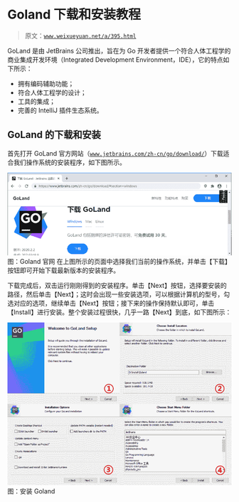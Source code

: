 # Goland 下载和安装教程

> 原文：[`www.weixueyuan.net/a/395.html`](http://www.weixueyuan.net/a/395.html)

GoLand 是由 JetBrains 公司推出，旨在为 Go 开发者提供一个符合人体工程学的商业集成开发环境（Integrated Development Environment，IDE），它的特点如下所示：

*   拥有编码辅助功能；
*   符合人体工程学的设计；
*   工具的集成；
*   完善的 IntelliJ 插件生态系统。

## GoLand 的下载和安装

首先打开 GoLand 官方网站（[`www.jetbrains.com/zh-cn/go/download/`](https://www.jetbrains.com/zh-cn/go/download/)）下载适合我们操作系统的安装程序，如下图所示。

![Goland 官网](img/3acf5fed8677dc422abc5094c5b70029.png)
图：Goland 官网
在上图所示的页面中选择我们当前的操作系统，并单击【下载】按钮即可开始下载最新版本的安装程序。

下载完成后，双击运行刚刚得到的安装程序。单击【Next】按钮，选择要安装的路径，然后单击【Next】；这时会出现一些安装选项，可以根据计算机的型号，勾选对应的选项，继续单击【Next】按钮；接下来的操作保持默认即可，单击【Install】进行安装。整个安装过程很快，几乎一路【Next】到底，如下图所示：

![安装 Goland](img/132799d341cbeb006533bf0df5a7328a.png)
图：安装 Goland